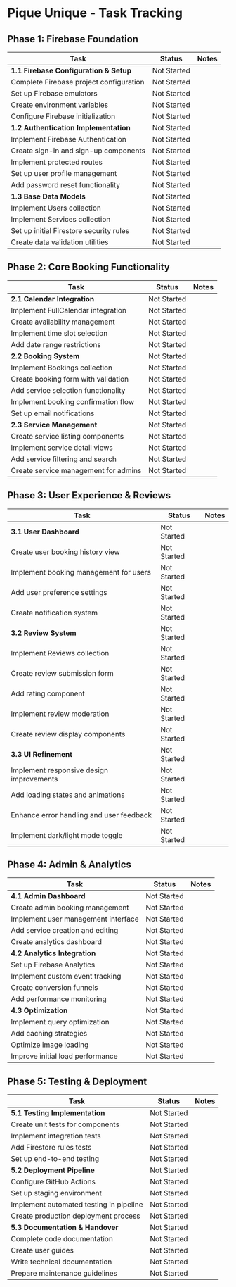 # Pique Unique - Task Tracking

## Phase 1: Firebase Foundation
| Task | Status | Notes |
|------|--------|-------|
| **1.1 Firebase Configuration & Setup** | Not Started | |
| Complete Firebase project configuration | Not Started | |
| Set up Firebase emulators | Not Started | |
| Create environment variables | Not Started | |
| Configure Firebase initialization | Not Started | |
| **1.2 Authentication Implementation** | Not Started | |
| Implement Firebase Authentication | Not Started | |
| Create sign-in and sign-up components | Not Started | |
| Implement protected routes | Not Started | |
| Set up user profile management | Not Started | |
| Add password reset functionality | Not Started | |
| **1.3 Base Data Models** | Not Started | |
| Implement Users collection | Not Started | |
| Implement Services collection | Not Started | |
| Set up initial Firestore security rules | Not Started | |
| Create data validation utilities | Not Started | |

## Phase 2: Core Booking Functionality
| Task | Status | Notes |
|------|--------|-------|
| **2.1 Calendar Integration** | Not Started | |
| Implement FullCalendar integration | Not Started | |
| Create availability management | Not Started | |
| Implement time slot selection | Not Started | |
| Add date range restrictions | Not Started | |
| **2.2 Booking System** | Not Started | |
| Implement Bookings collection | Not Started | |
| Create booking form with validation | Not Started | |
| Add service selection functionality | Not Started | |
| Implement booking confirmation flow | Not Started | |
| Set up email notifications | Not Started | |
| **2.3 Service Management** | Not Started | |
| Create service listing components | Not Started | |
| Implement service detail views | Not Started | |
| Add service filtering and search | Not Started | |
| Create service management for admins | Not Started | |

## Phase 3: User Experience & Reviews
| Task | Status | Notes |
|------|--------|-------|
| **3.1 User Dashboard** | Not Started | |
| Create user booking history view | Not Started | |
| Implement booking management for users | Not Started | |
| Add user preference settings | Not Started | |
| Create notification system | Not Started | |
| **3.2 Review System** | Not Started | |
| Implement Reviews collection | Not Started | |
| Create review submission form | Not Started | |
| Add rating component | Not Started | |
| Implement review moderation | Not Started | |
| Create review display components | Not Started | |
| **3.3 UI Refinement** | Not Started | |
| Implement responsive design improvements | Not Started | |
| Add loading states and animations | Not Started | |
| Enhance error handling and user feedback | Not Started | |
| Implement dark/light mode toggle | Not Started | |

## Phase 4: Admin & Analytics
| Task | Status | Notes |
|------|--------|-------|
| **4.1 Admin Dashboard** | Not Started | |
| Create admin booking management | Not Started | |
| Implement user management interface | Not Started | |
| Add service creation and editing | Not Started | |
| Create analytics dashboard | Not Started | |
| **4.2 Analytics Integration** | Not Started | |
| Set up Firebase Analytics | Not Started | |
| Implement custom event tracking | Not Started | |
| Create conversion funnels | Not Started | |
| Add performance monitoring | Not Started | |
| **4.3 Optimization** | Not Started | |
| Implement query optimization | Not Started | |
| Add caching strategies | Not Started | |
| Optimize image loading | Not Started | |
| Improve initial load performance | Not Started | |

## Phase 5: Testing & Deployment
| Task | Status | Notes |
|------|--------|-------|
| **5.1 Testing Implementation** | Not Started | |
| Create unit tests for components | Not Started | |
| Implement integration tests | Not Started | |
| Add Firestore rules tests | Not Started | |
| Set up end-to-end testing | Not Started | |
| **5.2 Deployment Pipeline** | Not Started | |
| Configure GitHub Actions | Not Started | |
| Set up staging environment | Not Started | |
| Implement automated testing in pipeline | Not Started | |
| Create production deployment process | Not Started | |
| **5.3 Documentation & Handover** | Not Started | |
| Complete code documentation | Not Started | |
| Create user guides | Not Started | |
| Write technical documentation | Not Started | |
| Prepare maintenance guidelines | Not Started | | 